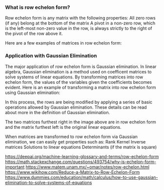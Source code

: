 

### What is row echelon form?

Row echelon form is any matrix with the following properties:
    All zero rows (if any) belong at the bottom of the matrix
    A pivot in a non-zero row, which is the left-most non-zero value in the row, is always strictly to the right of the pivot of the row above it.

Here are a few examples of matrices in row echelon form:


### Application with Gaussian Elimination
The major application of row echelon form is Gaussian elimination. 
In linear algebra, Gaussian elimination is a method used on coefficent matrices to solve systems of linear equations. By transforming matrices into row echelon form, the values of the variables given the coefficients becomes evident. Here is an example of transforming a matrix into row echelon form using Gaussian elimination:

In this process, the rows are being modified by applying a series of basic operations allowed by Gaussian elimination. These details can be read about more in the definition of Gaussian elimination.

The two matrices furthest right in the image above are in row echelon form and the matrix furthest left is the original linear equations. 

When matrices are transformed to row echelon form via Gaussian elimination, we can easily get properties such as:
Rank
Kernel
Inverse matrices
Solutions to linear equations
Determinants (if the matrix is square)


https://deepai.org/machine-learning-glossary-and-terms/row-echelon-form
https://math.stackexchange.com/questions/493754/why-is-echelon-form-important
https://www.matem.unam.mx/~omar/notes/row-echelon.html
https://www.wikihow.com/Reduce-a-Matrix-to-Row-Echelon-Form
https://www.dummies.com/education/math/calculus/how-to-use-gaussian-elimination-to-solve-systems-of-equations
